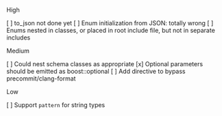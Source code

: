 High

[ ] to_json not done yet
[ ] Enum initialization from JSON: totally wrong
[ ] Enums nested in classes, or placed in root include file, but not in separate includes

Medium

[ ] Could nest schema classes as appropriate
[x] Optional parameters should be emitted as boost::optional<T>
[ ] Add directive to bypass precommit/clang-format

Low

[ ] Support `pattern` for string types
